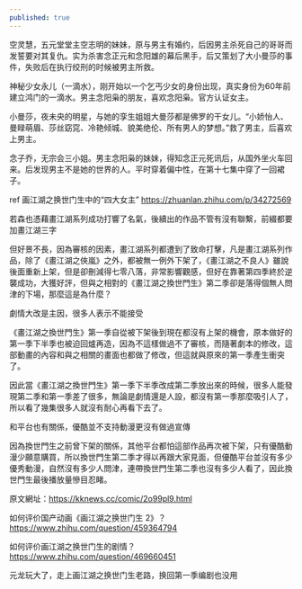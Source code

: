 ```yaml
---
published: true
---
```

空灵慧，五元堂堂主空志明的妹妹，原与男主有婚约，后因男主杀死自己的哥哥而发誓要对其复仇。实为杀害念正元和念阳雄的幕后黑手，后又策划了大小曼莎的事件，失败后在执行绞刑的时候被男主所救。

神秘少女永儿（一滴水），刚开始以一个乞丐少女的身份出现，真实身份为60年前建立鸿门的一滴水。男主念阳枭的朋友，喜欢念阳枭。官方认证女主。

小曼莎，夜未央的明星，与她的孪生姐姐大曼莎都是佛罗的干女儿。“小娇怡人、曼睩萌眉、莎丝窈窕、冷艳倾城、貌美绝伦、所有男人的梦想。”救了男主，后喜欢上男主。

念子乔，无宗会三小姐。男主念阳枭的妹妹，得知念正元死讯后，从国外坐火车回来。后发现男主不是她的世界的人。平时穿着偏中性，在第十七集中穿了一回裙子。

ref
画江湖之换世门生中的“四大女主”
https://zhuanlan.zhihu.com/p/34272569


若森也憑藉畫江湖系列成功打響了名氣，後續出的作品不管有沒有聯繫，前綴都要加畫江湖三字

但好景不長，因為審核的因素，畫江湖系列都遭到了致命打擊，凡是畫江湖系列作品，除了《畫江湖之俠嵐》之外，都被無一例外下架了，《畫江湖之不良人》雖說後面重新上架，但是卻刪減得七零八落，非常影響觀感，但好在靠著第四季終於逆襲成功，大獲好評，但與之相對的《畫江湖之換世門生》第二季卻是落得個無人問津的下場，那麼這是為什麼？

劇情大改是主因，很多人表示不能接受

《畫江湖之換世門生》第一季自從被下架後到現在都沒有上架的機會，原本做好的第一季下半季也被迫回爐再造，因為不這樣做過不了審核，而隨著劇本的修改，這部動畫的內容和與之相關的畫面也都做了修改，但這就與原來的第一季產生衝突了。

因此當《畫江湖之換世門生》第一季下半季改成第二季放出來的時候，很多人能發現第二季和第一季差了很多，無論是劇情還是人設，都沒有第一季那麼吸引人了，所以看了幾集很多人就沒有耐心再看下去了。

和平台也有關係，優酷並不支持動漫更沒有做過宣傳

因為換世門生之前曾下架的關係，其他平台都怕這部作品再次被下架，只有優酷動漫少願意購買，所以換世門生第二季才得以再跟大家見面，但優酷平台並沒有多少優秀動漫，自然沒有多少人問津，連帶換世門生第二季也沒有多少人看了，因此換世門生最後播放量慘目忍睹。

原文網址：https://kknews.cc/comic/2o99pl9.html

如何评价国产动画《画江湖之换世门生 2》？
https://www.zhihu.com/question/459364794

如何评价画江湖之换世门生的剧情？
https://www.zhihu.com/question/469660451

元龙玩大了，走上画江湖之换世门生老路，换回第一季编剧也没用
